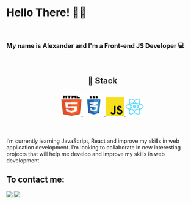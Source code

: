 # Hello There! 👋🏻
<br/>


<h3>My name is Alexander and I'm a Front-end JS Developer 💻</h3>
<br/>


<h2 align = "center">🔧 Stack</h2>

<h3 align = "center">
<div align = "center">
  <a href='#' title="HTML" alt="HTML">
        <img src='/img/html5.svg' width="53" height="53">
  </a>
  <a href='#' title="CSS" alt="CSS">
        <img src='/img/css.svg' width="56" height="56">
  </a>
  <a href='#' title="JAVASCRIPT" alt="JAVASCRIPT">
        <img src='/img/javascript.svg' width="48" height="48"/>
  </a>
  <a href='#' title="REACT" alt="REACT">
        <img src='/img/react-original.svg' width="48" height="48">
  </a>
</div>
<br>
</h3>
<br/>
I’m currently learning JavaScript, React and improve my skills in web application development. I’m looking to collaborate in new interesting projects that will help me develop and improve my skills in web development 
<br>

<h2>To contact me:</h2>

<a name = "telegram" href = "https://t.me/x4nex" target = "_blank" title = "Telegram"><img src = "https://img.icons8.com/color/48/000000/telegram-app--v3.png"/></a>
<a name = "gmail" href = "mailto:migday55@gmail.com" target = "_blank" title = "Mail"> <img src = "https://img.icons8.com/color/48/000000/gmail-new.png"/></a>
<br>

<!---
AlexanderMigday/AlexanderMigday is a ✨ special ✨ repository because its `README.md` (this file) appears on your GitHub profile.
You can click the Preview link to take a look at your changes.
--->
